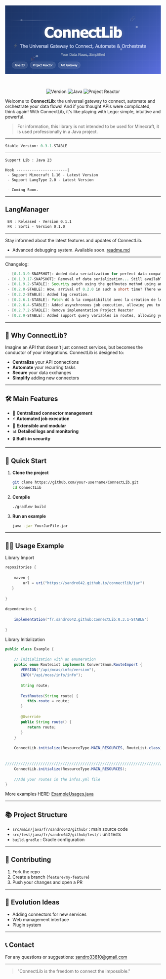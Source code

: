 <div align="center">

![ConnectLib Banner](./banner.png)

<br>

![Version](https://img.shields.io/github/v/tag/Sandro642/ConnectLib?label=Version&style=for-the-badge&color=blue&logo=github)
![Java](https://img.shields.io/badge/java-%23ED8B00.svg?style=for-the-badge&logo=openjdk&logoColor=white)
![Project Reactor](https://img.shields.io/badge/Project%20Reactor-6DB33F?style=for-the-badge&logo=spring&logoColor=white)

</div>

Welcome to **ConnectLib**: the universal gateway to connect, automate and orchestrate your data flows!
And if you thought APIs were complicated, think again! With ConnectLib, it's like playing with Lego: simple, intuitive and powerful.
> For information, this library is not intended to be used for Minecraft, it is used professionally in a Java project.

---

```java
Stable Version: 0.3.1-STABLE
```

---

```java[build.gradle](build.gradle)
Support Lib : Java 23

Hook -----------------------|
 - Support Minecraft 1.16 - Latest Version
 - Support LangType 2.0 - Latest Version

 - Coming Soon.
```
---
## LangManager
```
 EN : Released - Version 0.1.1
 FR : Sorti - Version 0.1.0
 ```

---

Stay informed about the latest features and updates of ConnectLib.

- Advanced debugging system. Available soon.
[readme.md](readme.md)
---

Changelog:

```java
 - [0.1.3.9-SNAPSHOT]: Added data serialization for perfect data compatibility with HOOK.
 - [0.1.3.17-SNAPSHOT]: Removal of data serialization... Still available from the /feature/serializer branch. Useful if processes are not initialized in the same environment.
 - [0.1.9.2-STABLE]: Security patch using the getRoutes method using an enumeration class for routeName: StackOverflowError... + Creation of maps according to the desired variable type.
 - [0.2.0-STABLE]: Wow, arrival of 0.2.0 in such a short time? There were things to do on this project ;)
 - [0.2.2-STABLE]: Added log creation. 
 - [0.2.6.1-STABLE]: Patch dû à la compatibilité avec la création de log et le Hook Minecraft.
 - [0.2.6.4-STABLE]: Added asynchronous job execution, allowing you to run tasks in the background without blocking your main application thread.
 - [0.2.7.2-STABLE]: Remove implementation Project Reactor
 - [0.2.9-STABLE]: Added support query variables in routes, allowing you to pass parameters directly in the URL.
```

---

## 🌟 Why ConnectLib?

Imagine an API that doesn't just connect services, but becomes the conductor of your integrations. ConnectLib is designed to:

- **Centralize** your API connections
- **Automate** your recurring tasks
- **Secure** your data exchanges
- **Simplify** adding new connectors

---

## 🛠️ Main Features

- 🔌 **Centralized connector management**
- ⚡ **Automated job execution**
- 🧩 **Extensible and modular**
- 📊 **Detailed logs and monitoring**
- 🔒 **Built-in security**

---

## 🚦 Quick Start

1. **Clone the project**
   ```bash
   git clone https://github.com/your-username/ConnectLib.git
   cd ConnectLib
   ```
2. **Compile**
   ```bash
   ./gradlew build
   ```
3. **Run an example**
   ```bash
   java -jar YourJarFile.jar
   ```

---

## 🧑‍💻 Usage Example

Library Import
```java
repositories {
    
    maven {
        url = uri("https://sandro642.github.io/connectlib/jar")
   }
   
}

dependencies {
    
    implementation("fr.sandro642.github:ConnectLib:0.3.1-STABLE")
    
}

```
Library Initialization
```java
public class Example {
    
    // Initialization with an enumeration
    public enum RouteList implements ConvertEnum.RouteImport {
       VERSION("/api/mcas/info/version"),
       INFO("/api/mcas/info/info");

       String route;

       TestRoutes(String route) {
          this.route = route;
       }

       @Override
       public String route() {
          return route;
       }
    }
    
    ConnectLib.initialize(ResourceType.MAIN_RESOURCES, RouteList.class);
    
    
///////////////////////////////////////////////////////////////////////////    
    ConnectLib.initialize(ResourceType.MAIN_RESOURCES);
    
    //Add your routes in the infos.yml file
}
```

More examples HERE: [ExampleUsages.java](src/main/java/fr/sandro642/github/example/ExampleUsages.java)

---

## 📚 Project Structure

- `src/main/java/fr/sandro642/github/` : main source code
- `src/test/java/fr/sandro642/github/test/` : unit tests
- `build.gradle` : Gradle configuration

---

## 🤝 Contributing

1. Fork the repo
2. Create a branch (`feature/my-feature`)
3. Push your changes and open a PR

---

## 🧠 Evolution Ideas

- Adding connectors for new services
- Web management interface
- Plugin system

---

## 📞 Contact

For any questions or suggestions: [sandro33810@gmail.com](mailto:sandro33810@gmail.com)

---

> "ConnectLib is the freedom to connect the impossible."
